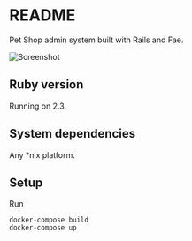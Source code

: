 # README

Pet Shop admin system built with Rails and Fae.

![Screenshot](http://res.cloudinary.com/betogrun/image/upload/v1508120490/Captura_de_Tela_2017-10-16_às_00.18.41_yyjivk.png)

## Ruby version

Running on 2.3.

## System dependencies

Any *nix platform.

## Setup

Run
```
docker-compose build
docker-compose up
```
